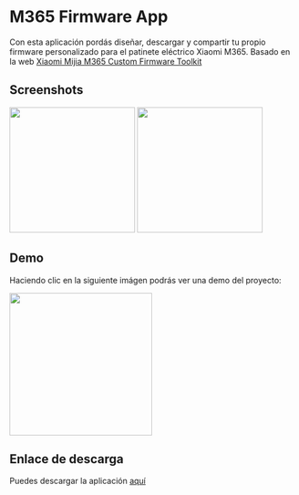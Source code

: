 # M365 Firmware App
Con esta aplicación pordás diseñar, descargar y compartir tu propio firmware personalizado para el patinete eléctrico Xiaomi M365. Basado en la web <a target="_blank" href="https://m365.botox.bz/?version=DRV138&voltage_limit=43.01">Xiaomi Mijia M365 Custom Firmware Toolkit</a>

## Screenshots
<img width="220px" src="https://i.imgur.com/NyX0aHE.jpeg"></img>
<img width="220px" src="https://i.imgur.com/EQnlOZC.jpeg"></img>

## Demo
Haciendo clic en la siguiente imágen podrás ver una demo del proyecto:

<a target="_blank" href="https://www.youtube.com/watch?v=d-SlWKvIJOo"><img width="250px" src="https://i.imgur.com/D40ci1f.png"></img></a>

## Enlace de descarga
Puedes descargar la aplicación <a href="https://github.com/adamff24/m365-firmware-app/releases/tag/v1.0">aquí</a>
